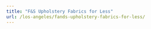 ```yaml
---
title: "F&S Upholstery Fabrics for Less"
url: /los-angeles/fands-upholstery-fabrics-for-less/
---
```

